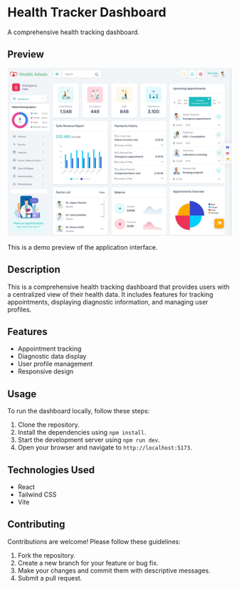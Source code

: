 # Health Tracker Dashboard

A comprehensive health tracking dashboard.

## Preview

<img src="./public/Health Dashboard.png" alt="Preview" width="600" />

This is a demo preview of the application interface.

## Description

This is a comprehensive health tracking dashboard that provides users with a centralized view of their health data. It includes features for tracking appointments, displaying diagnostic information, and managing user profiles.

## Features

*   Appointment tracking
*   Diagnostic data display
*   User profile management
*   Responsive design

## Usage

To run the dashboard locally, follow these steps:

1.  Clone the repository.
2.  Install the dependencies using `npm install`.
3.  Start the development server using `npm run dev`.
4.  Open your browser and navigate to `http://localhost:5173`.

## Technologies Used

*   React
*   Tailwind CSS
*   Vite

## Contributing

Contributions are welcome! Please follow these guidelines:

1.  Fork the repository.
2.  Create a new branch for your feature or bug fix.
3.  Make your changes and commit them with descriptive messages.
4.  Submit a pull request.

